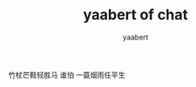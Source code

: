 ﻿---
layout: post
title: " yaabert of chat "
categories: misc
author: "yaabert" 

---
竹杖芒鞋轻胜马 谁怕 一蓑烟雨任平生


